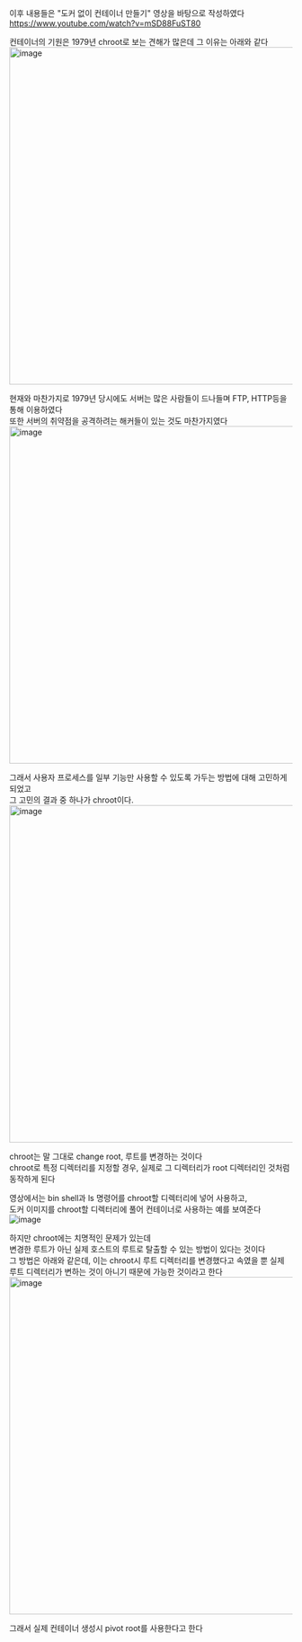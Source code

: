 이후 내용들은 "도커 없이 컨테이너 만들기" 영상을 바탕으로 작성하였다<br/>
https://www.youtube.com/watch?v=mSD88FuST80

컨테이너의 기원은 1979년 chroot로 보는 견해가 많은데 그 이유는 아래와 같다<br/>
<img width="600" alt="image" src="https://github.com/dik654/Kubernetes_study/assets/33992354/d87a7b59-efd2-4d06-90f6-8eef2f73177e">

현재와 마찬가지로 1979년 당시에도 서버는 많은 사람들이 드나들며 FTP, HTTP등을 통해 이용하였다<br/>
또한 서버의 취약점을 공격하려는 해커들이 있는 것도 마찬가지였다<br/>
 <img width="600" alt="image" src="https://github.com/dik654/Kubernetes_study/assets/33992354/adc7abe1-5824-4828-8e1e-8535cde71d8d">

그래서 사용자 프로세스를 일부 기능만 사용할 수 있도록 가두는 방법에 대해 고민하게되었고<br/>
그 고민의 결과 중 하나가 chroot이다.<br/>
<img width="600" alt="image" src="https://github.com/dik654/Kubernetes_study/assets/33992354/eee23ab7-a6da-4cbf-8099-a6ca451411dc">

chroot는 말 그대로 change root, 루트를 변경하는 것이다<br/>
chroot로 특정 디렉터리를 지정할 경우, 실제로 그 디렉터리가 root 디렉터리인 것처럼 동작하게 된다<br/>

영상에서는 bin shell과 ls 명령어를 chroot할 디렉터리에 넣어 사용하고,<br/>
도커 이미지를 chroot할 디렉터리에 풀어 컨테이너로 사용하는 예를 보여준다
![image](https://github.com/dik654/Kubernetes_study/assets/33992354/299ce509-3561-4375-981f-2df71c5de149)

하지만 chroot에는 치명적인 문제가 있는데<br/>
변경한 루트가 아닌 실제 호스트의 루트로 탈출할 수 있는 방법이 있다는 것이다<br/>
그 방법은 아래와 같은데, 이는 chroot시 루트 디렉터리를 변경했다고 속였을 뿐 실제 루트 디렉터리가 변하는 것이 아니기 때문에 가능한 것이라고 한다<br/>
<img width="600" alt="image" src="https://github.com/dik654/Kubernetes_study/assets/33992354/108a4901-2489-461a-acc6-3234cacf38e9">

그래서 실제 컨테이너 생성시 pivot root를 사용한다고 한다
